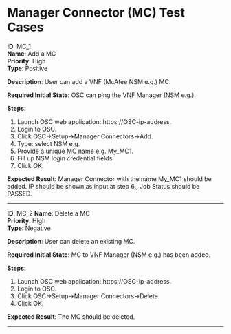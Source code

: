 # Manager Connector (MC) Test Cases

**ID**: MC_1  
**Name**: Add a MC  
**Priority**: High  
**Type**: Positive  

**Description**: 
User can add a VNF (McAfee NSM e.g.) MC.

**Required Initial State**: 
OSC can ping the VNF Manager (NSM e.g.).

**Steps**:  
1. Launch OSC web application: https://OSC-ip-address.  
2. Login to OSC.  
3. Click OSC->Setup->Manager Connectors->Add.  
4. Type: select NSM e.g.  
5. Provide a unique MC name e.g. My_MC1.  
6. Fill up NSM login credential fields.  
7. Click OK.  

**Expected Result**: 
Manager Connector with the name My_MC1 should be added. IP should be shown as input at step 6., Job Status should be PASSED.

****

**ID**: MC_2 
**Name**: Delete a MC  
**Priority**: High  
**Type**: Negative  

**Description**: 
User can delete an existing MC.

**Required Initial State**: 
MC to VNF Manager (NSM e.g.) has been added.

**Steps**:  
1. Launch OSC web application: https://OSC-ip-address.  
2. Login to OSC.  
3. Click OSC->Setup->Manager Connectors->Delete.  
4. Click OK.  

**Expected Result**: 
The MC should be deleted.

****
